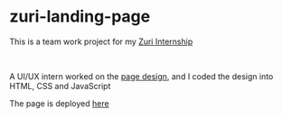 ﻿# zuri-landing-page

<p>This is a team work project for my <a href="https://internship.zuri.team/">Zuri Internship</a></p> 

<br/>

A UI/UX intern worked on the <a href="https://www.figma.com/file/lcNihhG2E9x6cK8zWV4BsA/Task-1c%3A-Team-Moscow">page design</a>, and I coded the design into HTML, CSS and JavaScript 
<br/>
<p>The page is deployed <a href="http://denmau.me/zuri-landing-page/">here</a></p>
